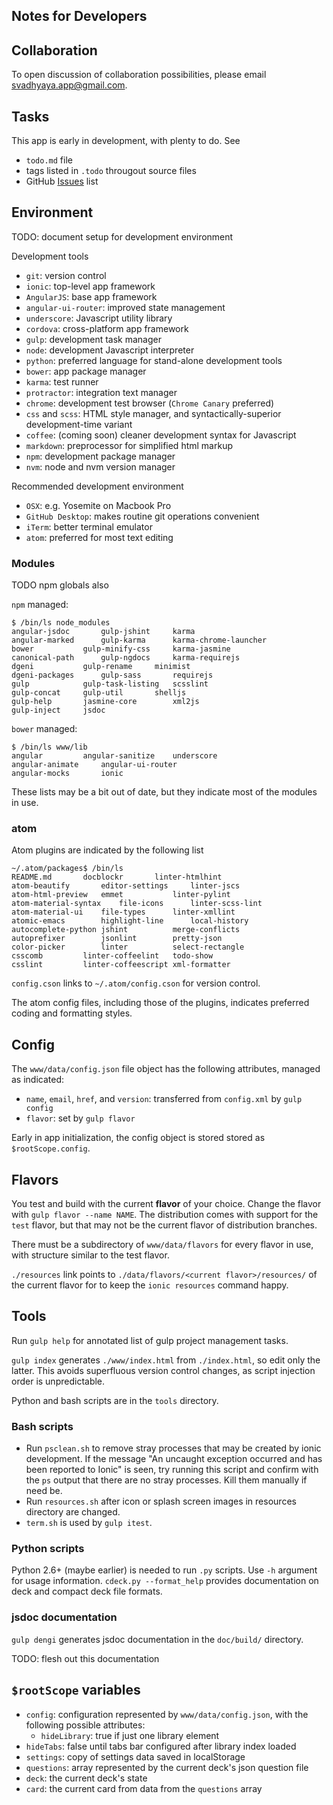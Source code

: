 Notes for Developers
--------------------

## Collaboration

To open discussion of collaboration possibilities, please email <svadhyaya.app@gmail.com>.

## Tasks

This app is early in development, with plenty to do. See

- `todo.md` file
- tags listed in `.todo` througout source files
- GitHub [Issues](https://github.com/vasudeva-chaynes/Svadhyaya/issues) list

## Environment

TODO: document setup for development environment

Development tools

- `git`: version control
- `ionic`: top-level app framework
- `AngularJS`: base app framework
- `angular-ui-router`: improved state management
- `underscore`: Javascript utility library
- `cordova`: cross-platform app framework
- `gulp`: development task manager
- `node`: development Javascript interpreter
- `python`: preferred language for stand-alone development tools
- `bower`: app package manager
- `karma`: test runner
- `protractor`: integration text manager
- `chrome`: development test browser (`Chrome Canary` preferred)
- `css` and `scss`: HTML style manager, and syntactically-superior development-time variant
- `coffee`: (coming soon) cleaner development syntax for Javascript
- `markdown`: preprocessor for simplified html markup
- `npm`: development package manager
- `nvm`: node and nvm version manager

Recommended development environment

- `OSX`: e.g. Yosemite on Macbook Pro
- `GitHub Desktop`: makes routine git operations convenient
- `iTerm`: better terminal emulator
- `atom`: preferred for most text editing

### Modules

TODO npm globals also

`npm` managed:

```
$ /bin/ls node_modules
angular-jsdoc		gulp-jshint		karma
angular-marked		gulp-karma		karma-chrome-launcher
bower			gulp-minify-css		karma-jasmine
canonical-path		gulp-ngdocs		karma-requirejs
dgeni			gulp-rename		minimist
dgeni-packages		gulp-sass		requirejs
gulp			gulp-task-listing	scsslint
gulp-concat		gulp-util		shelljs
gulp-help		jasmine-core		xml2js
gulp-inject		jsdoc
```

`bower` managed:

```
$ /bin/ls www/lib
angular			angular-sanitize	underscore
angular-animate		angular-ui-router
angular-mocks		ionic
```

These lists may be a bit out of date, but they indicate most of the modules in use.

### atom

Atom plugins are indicated by the following list
```
~/.atom/packages$ /bin/ls
README.md		docblockr		linter-htmlhint
atom-beautify		editor-settings		linter-jscs
atom-html-preview	emmet			linter-pylint
atom-material-syntax	file-icons		linter-scss-lint
atom-material-ui	file-types		linter-xmllint
atomic-emacs		highlight-line		local-history
autocomplete-python	jshint			merge-conflicts
autoprefixer		jsonlint		pretty-json
color-picker		linter			select-rectangle
csscomb			linter-coffeelint	todo-show
csslint			linter-coffeescript	xml-formatter
```

`config.cson` links to `~/.atom/config.cson` for version control.

The atom config files, including those of the plugins, indicates preferred coding and formatting styles.

## Config

The `www/data/config.json` file object has the following attributes, managed as indicated:

- `name`, `email`, `href`, and `version`: transferred from `config.xml` by
`gulp config`
- `flavor`: set by `gulp flavor`

Early in app initialization, the config object is stored stored as `$rootScope.config`.

## Flavors

You test and build with the current **flavor** of your choice. Change the flavor    with `gulp flavor --name NAME`. The distribution comes with support for the `test` flavor, but that may not be the current flavor of distribution branches.

There must be a subdirectory of `www/data/flavors` for every flavor in use, with structure similar to the test flavor.

`./resources` link points to `./data/flavors/<current flavor>/resources/` of the current flavor for to keep the `ionic resources` command happy.

## Tools

Run `gulp help` for annotated list of gulp project management tasks.

`gulp index` generates `./www/index.html` from `./index.html`, so edit only the latter. This avoids superfluous version control changes, as script injection order is unpredictable.

Python and bash scripts are in the `tools` directory.

### Bash scripts

- Run `psclean.sh` to remove stray processes that may be created by ionic development. If the message "An uncaught exception occurred and has been reported to Ionic" is seen, try running this script and confirm with the `ps` output that there are no stray processes. Kill them manually if need be.
- Run `resources.sh` after icon or splash screen images in resources directory are changed.
- `term.sh` is used by `gulp itest`.

### Python scripts

Python 2.6+ (maybe earlier) is needed to run `.py` scripts. Use `-h` argument for usage information. `cdeck.py --format_help` provides documentation on deck and compact deck file formats.

### jsdoc documentation

`gulp dengi` generates jsdoc documentation in the `doc/build/` directory.

TODO: flesh out this documentation

## `$rootScope` variables

- `config`: configuration represented by `www/data/config.json`, with the following possible attributes:
  - `hideLibrary`: true if just one library element
- `hideTabs`: false until tabs bar configured after library index loaded
- `settings`: copy of settings data saved in localStorage
- `questions`: array represented by the current deck's json question file
- `deck`: the current deck's state
- `card`: the current card from data from the `questions` array
